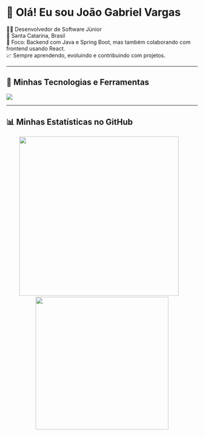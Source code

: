 # 👋 Olá! Eu sou João Gabriel Vargas

🧑‍💻 Desenvolvedor de Software Júnior  
📍 Santa Catarina, Brasil  
🎯 Foco: Backend com Java e Spring Boot, mas também colaborando com frontend usando React.  
📈 Sempre aprendendo, evoluindo e contribuindo com projetos.

---

## 🧰 Minhas Tecnologias e Ferramentas
<p align="left"> <img src="https://skillicons.dev/icons?i=java,spring,react,html,css,js,mysql,postgres,docker,git,linux,figma,jira" /> </p>

---

## 📊 Minhas Estatísticas no GitHub

<p align="center">
  <img src="https://github-readme-stats.vercel.app/api?username=vargxrz&show_icons=true&theme=tokyonight&count_private=true" width="420"/>
  &nbsp;&nbsp;&nbsp;
  <img src="https://github-readme-stats.vercel.app/api/top-langs/?username=vargxrz&layout=compact&theme=tokyonight" width="350"/>
</p>
